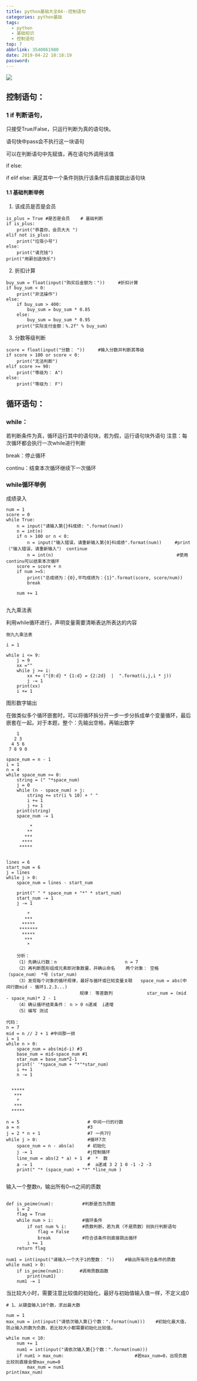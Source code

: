 ```yaml
---
title: python基础大全04--控制语句
categories: python基础
tags:
  - python
  - 基础知识
  - 控制语句
top: 7
abbrlink: 3540061980
date: 2019-04-22 18:18:19
password:
---
```


![](https://jwangtec.oss-cn-chengdu.aliyuncs.com/jwangcloud/index/python01.jpeg)

## 控制语句：

<!--more-->

### 1 if 判断语句，

只接受True/False，只运行判断为真的语句快。

语句快中pass会不执行这一块语句

可以在判断语句中先赋值，再在语句外调用该值

if   else:

if elif else: 满足其中一个条件则执行该条件后直接跳出语句块

#### 1.1 基础判断举例
 	
1. 该成员是否是会员
 	
```
is_plus = True #是否是会员    # 基础判断
if is_plus:
    print("恭喜你，会员大大 ")
elif not is_plus:
    print("垃圾小号")
else:
    print("请充钱")
print("用薪创造快乐")
```

2. 折扣计算

```
buy_sum = float(input("购买后金额为："))     #折扣计算
if buy_sum < 0:
    print("非法操作")
else:
    if buy_sum > 400:
        buy_sum = buy_sum * 0.85
    else:
        buy_sum = buy_sum * 0.95
    print("实际支付金额：%.2f" % buy_sum)
```

3. 分数等级判断

```
score = float(input("分数： "))     #输入分数并判断其等级
if score > 100 or score < 0:
    print("无法判断")
elif score >= 90:
    print("等级为： A")
else:
    print("等级为： F")
```

## 循环语句：

### while：

若判断条件为真，循环运行其中的语句块，若为假，运行语句块外语句  注意：每次循环都会执行一次while进行判断

break：停止循环

continu：结束本次循环继续下一次循环

### while循环举例



成绩录入


```
num = 1
score = 0
while True:
    n = input("请输入第{}科成绩: ".format(num))
    n = int(n)
    if n > 100 or n < 0:
        n = input("输入错误，请重新输入第{0}科成绩".format(num))     #print（"输入错误，请重新输入"） continue
        n = int(n)                                               #使用continu可以结束本次循环
    score = score + n
    if num >=5:
        print("总成绩为：{0},平均成绩为：{1}".format(score, score/num))
        break

    num += 1
    
```

九九乘法表

利用while循环进行，声明变量需要清晰表达所表达的内容

```
倒九九乘法表

i = 1

while i <= 9:
    j = 9
    xx =""
    while j >= i:
        xx += ("{0:d} * {1:d} = {2:2d}  |  ".format(i,j,i * j))
        j -= 1
    print(xx)
    i += 1
```

图形数字输出

在做类似多个循环嵌套时，可以将循环拆分开一步一步分拆成单个变量循环，最后嵌套在一起。对于本题，整个：先输出空格，再输出数字

	
	    1
	   2 3 
	  4 5 6
	 7 8 9 0
	  
```
space_num = n - 1
i = 1
n = 4
while space_num >= 0:
    string = (" "*space_num)
    j = 0
    while (n - space_num) > j:
        string += str(i % 10) + " "
        i += 1
        j += 1
    print(string)
    space_num -= 1
```

		
		     *
		    **
		   ***
		  ****
		 *****

```

lines = 6
start_num = 6
j = lines
while j > 0:
    space_num = lines - start_num

    print(" " * space_num + "*" * start_num)
    start_num -= 1
    j -= 1
```


		    *
		   ***
		  *****
		 *******
		  *****
		   ***
		    *
		
		分析： 
		（1）先确认行数：n                          n = 7 
		（2）再判断图形组成元素即对象数量，并确认命名    两个对象： 空格（space_num） *号 (star_num)
		（3）发现每个对象的循环规律，最好与循环或已知变量关联   space_num = abs(中间行数mid - 循环1.2.3...)
						        规律： 等差数列             star_num = (mid - space_num)* 2 - 1			 
		（4）确认循环结束条件： n > 0 n递减  i递增               
		（5）编写 测试

```
代码：
n = 7
mid = n // 2 + 1 #中间那一排
i = 1
while n > 0:
    space_num = abs(mid-i) #3
    base_num = mid-space_num #1
    star_num = base_num*2-1
    print(' '*space_num + "*"*star_num)
    i += 1
    n -= 1
    
```

```
  *****
   ***
    *
   ***
  *****
```

```    
n = 5                          # 中间一行的行数
a = n                          #3
j = 2 * n + 1                  #7 一共7行
while j > 0:                   #循环7次
    space_num = n - abs(a)     # 初始化
    j -= 1                     #j控制循环
    line_num = abs(2 * a) + 1  #  *  数
    a -= 1                     #  a递减 3 2 1 0 -1 -2 -3
    print(" "* (space_num) + "*" *line_num )
    
```
输入一个整数n，输出所有0~n之间的质数

```

def is_peime(num):           #判断是否为质数
    i = 2
    flag = True
    while num > i:           #循环条件
        if not num % i:      #质数判断，若为真（不是质数）则执行判断语句
            flag = False
            break            #符合该条件则直接跳出循环
        i += 1
    return flag

num1 = int(input("请输入一个大于1的整数： "))    #输出所有符合条件的质数
while num1 > 0:
    if is_peime(num1):      #调用质数函数
        print(num1)
    num1 -= 1
```

当比较大小时，需要注意比较值的初始化，最好与初始值输入值一样，不定义成0

```
# 1、从键盘输入10个数，求出最大数

num = 1
max_num = int(input("请依次输入第{}个数：".format(num)))    #初始化最大值，防止输入的数为负数，若比较大小都需要初始化比较值。

while num < 10:
    num += 1
    num1 = int(input("请依次输入第{}个数：".format(num)))
    if num1 > max_num:                           #若max_num=0，出现负数比较则直接会使max_num=0
        max_num = num1
print(max_num)
```